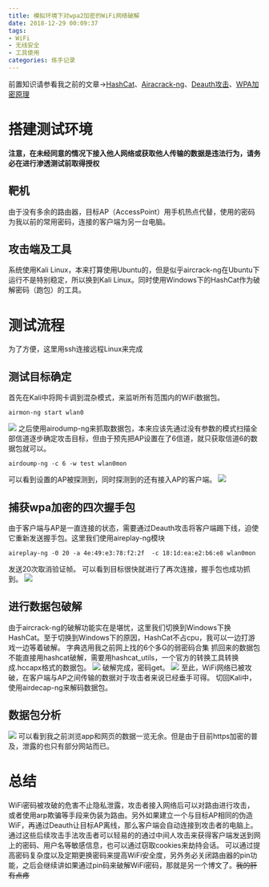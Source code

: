 ```yaml
---
title: 模拟环境下对wpa2加密的WiFi网络破解
date: 2018-12-29 00:09:37
tags:
- WiFi
- 无线安全
- 工具使用
categories: 练手记录
---
```


前置知识请参看我之前的文章→[HashCat](https://www.sern.site/2018/12/25/HashCat学习笔记/)、[Airacrack-ng](https://www.sern.site/2018/12/27/Aircrack-ng-渗透测试组件学习笔记/)、[Deauth攻击](https://www.sern.site/2018/12/28/取消验证洪水攻击%EF%BC%88Deauth%EF%BC%89/)、[WPA加密原理](https://www.sern.site/2018/12/28/WPA2加密原理/)
# 搭建测试环境
**注意，在未经同意的情况下接入他人网络或获取他人传输的数据是违法行为，请务必在进行渗透测试前取得授权**
<!--more-->
## 靶机
由于没有多余的路由器，目标AP（AccessPoint）用手机热点代替，使用的密码为我以前的常用密码，连接的客户端为另一台电脑。
## 攻击端及工具
系统使用Kali Linux，本来打算使用Ubuntu的，但是似乎aircrack-ng在Ubuntu下运行不是特别稳定，所以换到Kali Linux。同时使用Windows下的HashCat作为破解密码（跑包）的工具。

# 测试流程
为了方便，这里用ssh连接远程Linux来完成
## 测试目标确定
首先在Kali中将网卡调到混杂模式，来监听所有范围内的WiFi数据包。
```
airmon-ng start wlan0
```
![](https://i.loli.net/2018/12/29/5c264904e9b00.png)
之后使用airodump-ng来抓取数据包，本来应该先通过没有参数的模式扫描全部信道逐步确定攻击目标，但由于预先把AP设置在了6信道，就只获取信道6的数据包就可以。
```
airdoump-ng -c 6 -w test wlan0mon
```
可以看到设置的AP被探测到，同时探测到的还有接入AP的客户端。
![](https://i.loli.net/2018/12/29/5c26490e8c5f7.png)

## 捕获wpa加密的四次握手包
由于客户端与AP是一直连接的状态，需要通过Deauth攻击将客户端踢下线，迫使它重新发送握手包。这里我们使用aireplay-ng模块
```
aireplay-ng -0 20 -a 4e:49:e3:78:f2:2f  -c 18:1d:ea:e2:b6:e8 wlan0mon
```
发送20次取消验证帧。
可以看到目标很快就进行了再次连接，握手包也成功抓到。
![](https://i.loli.net/2018/12/29/5c26490d73728.png)

## 进行数据包破解
由于aircrack-ng的破解功能实在是堪忧，这里我们切换到Windows下换HashCat。至于切换到Windows下的原因，HashCat不占cpu，我可以一边打游戏一边等着破解。
字典选用我之前网上找的6个多G的弱密码合集
抓回来的数据包不能直接用hashcat破解，需要用hashcat_utils，一个官方的转换工具转换成.hccapx格式的数据包。
![](https://i.loli.net/2018/12/29/5c264919f2d16.png)
破解完成，密码get。
![](https://i.loli.net/2018/12/29/5c26491228115.png)
至此，WiFi网络已被攻破，在客户端与AP之间传输的数据对于攻击者来说已经垂手可得。
切回Kali中，使用airdecap-ng来解码数据包。
## 数据包分析
![](https://i.loli.net/2018/12/29/5c26490fea93b.png)
可以看到我之前浏览app和网页的数据一览无余。但是由于目前https加密的普及，泄露的也只有部分网站而已。
# 总结
WiFi密码被攻破的危害不止隐私泄露，攻击者接入网络后可以对路由进行攻击，或者使用arp欺骗等手段来伪装为路由。另外如果建立一个与目标AP相同的伪造WiF，再通过Deauth让目标AP离线，那么客户端会自动连接到攻击者的电脑上。通过这些后续攻击手法攻击者可以轻易的的通过中间人攻击来获得客户端发送到网上的密码、用户名等敏感信息，也可以通过窃取cookies来劫持会话。
可以通过提高密码复杂度以及定期更换密码来提高WiFi安全度，另外务必关闭路由器的pin功能，之后会继续讲如果通过pin码来破解WiFi密码，那就是另一个博文了。~~我的肝有点疼~~
